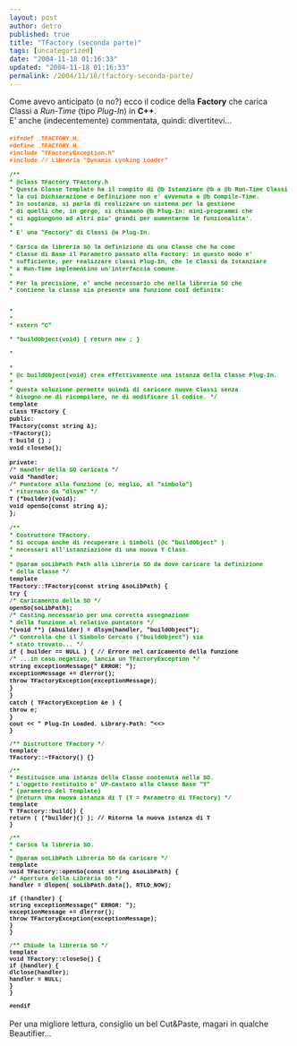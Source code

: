 ```yaml
---
layout: post
author: detro
published: true
title: "TFactory (seconda parte)"
tags: [uncategorized]
date: "2004-11-18 01:16:33"
updated: "2004-11-18 01:16:33"
permalink: /2004/11/18/tfactory-seconda-parte/
---
```


<div style="clear:both;"></div>Come avevo anticipato (o no?) ecco il codice della <b>Factory</b> che carica Classi a <i>Run-Time</i> (tipo <i>Plug-In</i>) in <b>C++</b>.<br />E' anche (indecentemente) commentata, quindi: divertitevi...<br /><br /><span style="font-size:75%; font-weight: bold; "><span style="color: rgb(255, 102, 0);font-family:courier new;font-size:100%;"  >#ifndef _TFACTORY_H_</span><span style="font-size:100%;"><br /></span><span style="color: rgb(255, 102, 0);font-family:courier new;font-size:100%;"  >#define _TFACTORY_H_</span><span style="font-size:100%;"><br /></span><span style="color: rgb(255, 102, 0);font-family:courier new;font-size:100%;"  >#include "TFactoryException.h"</span><span style="font-size:100%;"><br /></span><span style="color: rgb(255, 102, 0);font-family:courier new;font-size:100%;"  >#include <dlfcn.h> // Libreria "Dynamic Lynking Loader"</dlfcn.h></span><span style="font-size:100%;"><br /><br /></span><span style="color: rgb(0, 153, 0);font-family:courier new;font-size:100%;"  >/** </span><span style="font-size:100%;"><br /></span><span style="color: rgb(0, 153, 0);font-family:courier new;font-size:100%;"  > * @class TFactory TFactory.h</span><span style="font-size:100%;"><br /></span><span style="color: rgb(0, 153, 0);font-family:courier new;font-size:100%;"  > * Questa Classe Template ha il compito di @b Istanziare @b a @b Run-Time Classi</span><span style="font-size:100%;"><br /></span><span style="color: rgb(0, 153, 0);font-family:courier new;font-size:100%;"  > * la cui Dichiarazione e Definizione non e' avvenuta a @b Compile-Time.</span><span style="font-size:100%;"><br /></span><span style="color: rgb(0, 153, 0);font-family:courier new;font-size:100%;"  > * In sostanza, si parla di realizzare un sistema per la gestione</span><span style="font-size:100%;"><br /></span><span style="color: rgb(0, 153, 0);font-family:courier new;font-size:100%;"  > * di quelli che, in gergo, si chiamano @b Plug-In: mini-programmi che</span><span style="font-size:100%;"><br /></span><span style="color: rgb(0, 153, 0);font-family:courier new;font-size:100%;"  > * si aggiungono ad altri piu' grandi per aumentarne le funzionalita'.</span><span style="font-size:100%;"><br /></span><span style="color: rgb(0, 153, 0);font-family:courier new;font-size:100%;"  > * </span><span style="font-size:100%;"><br /></span><span style="color: rgb(0, 153, 0);font-family:courier new;font-size:100%;"  > * E' una "Factory" di Classi @a Plug-In.<br /></span><span style="font-size:100%;"><br /></span><span style="color: rgb(0, 153, 0);font-family:courier new;font-size:100%;"  > * Carica da libreria SO la definizione di una Classe che ha come </span><span style="font-size:100%;"><br /></span><span style="color: rgb(0, 153, 0);font-family:courier new;font-size:100%;"  > * Classe di Base il Parametro passato alla Factory: in questo modo e'</span><span style="font-size:100%;"><br /></span><span style="color: rgb(0, 153, 0);font-family:courier new;font-size:100%;"  > * sufficiente, per realizzare classi Plug-In, che le Classi da Istanziare </span><span style="font-size:100%;"><br /></span><span style="color: rgb(0, 153, 0);font-family:courier new;font-size:100%;"  > * a Run-Time implementino un'interfaccia comune.</span><span style="font-size:100%;"><br /></span><span style="color: rgb(0, 153, 0);font-family:courier new;font-size:100%;"  > *    </span><span style="font-size:100%;"><br /></span><span style="color: rgb(0, 153, 0);font-family:courier new;font-size:100%;"  > * Per la precisione, e' anche necessario che nella libreria SO che</span><span style="font-size:100%;"><br /></span><span style="color: rgb(0, 153, 0);font-family:courier new;font-size:100%;"  > * contiene la classe sia presente una funzione cosÏ definita:<br /><br /></span><span style="font-size:100%;"><br /></span><span style="color: rgb(0, 153, 0);font-family:courier new;font-size:100%;"  > *</span><span style="font-size:100%;"><br /></span><span style="color: rgb(0, 153, 0);font-family:courier new;font-size:100%;"  > * <code></code></span><span style="font-size:100%;"><br /></span><span style="color: rgb(0, 153, 0);font-family:courier new;font-size:100%;"  > * extern "C"<br /></span><span style="font-size:100%;"><br /></span><span style="color: rgb(0, 153, 0);font-family:courier new;font-size:100%;"  > * <classname> *buildObject(void) { return new <classname>; }<br /></classname></classname></span><span style="font-size:100%;"><br /></span><span style="color: rgb(0, 153, 0);font-family:courier new;font-size:100%;"  > *<br /></span><span style="font-size:100%;"><br /></span><span style="color: rgb(0, 153, 0);font-family:courier new;font-size:100%;"  > *</span><span style="font-size:100%;"><br /></span><span style="color: rgb(0, 153, 0);font-family:courier new;font-size:100%;"  > * @c buildObject(void) crea effettivamente una istanza della Classe Plug-In.</span><span style="font-size:100%;"><br /></span><span style="color: rgb(0, 153, 0);font-family:courier new;font-size:100%;"  > *</span><span style="font-size:100%;"><br /></span><span style="color: rgb(0, 153, 0);font-family:courier new;font-size:100%;"  > * Questa soluzione permette quindi di caricare nuove Classi senza</span><span style="font-size:100%;"><br /></span><span style="color: rgb(0, 153, 0);font-family:courier new;font-size:100%;"  > * bisogno ne di ricompilare, ne di modificare il codice. */</span><span style="font-size:100%;"><br /></span><span style=";font-family:courier new;font-size:100%;"  >template <class></class></span><span style="font-size:100%;"><br /></span><span style=";font-family:courier new;font-size:100%;"  >class TFactory {</span><span style="font-size:100%;"><br /></span><span style=";font-family:courier new;font-size:100%;"  >    public:</span><span style="font-size:100%;"><br /></span><span style=";font-family:courier new;font-size:100%;"  >        TFactory(const string &);</span><span style="font-size:100%;"><br /></span><span style=";font-family:courier new;font-size:100%;"  >        ~TFactory();</span><span style="font-size:100%;"><br /></span><span style=";font-family:courier new;font-size:100%;"  >        T build () ;</span><span style="font-size:100%;"><br /></span><span style=";font-family:courier new;font-size:100%;"  >        void closeSo();</span><span style="font-size:100%;"><br /></span><span style=";font-family:courier new;font-size:100%;"  >        </span><span style="font-size:100%;"><br /></span><span style=";font-family:courier new;font-size:100%;"  >    private:</span><span style="font-size:100%;"><br /></span><span style="color: rgb(0, 153, 0);font-family:courier new;font-size:100%;"  >        /* Handler della SO caricata */</span><span style="font-size:100%;"><br /></span><span style=";font-family:courier new;font-size:100%;"  >        void *handler;</span><span style="font-size:100%;"><br /></span><span style="color: rgb(0, 153, 0);font-family:courier new;font-size:100%;"  >        /* Puntatore alla funzione (o, meglio, al "simbolo")</span><span style="font-size:100%;"><br /></span><span style="color: rgb(0, 153, 0);font-family:courier new;font-size:100%;"  >         * ritornato da "dlsym" */</span><span style="font-size:100%;"><br /></span><span style=";font-family:courier new;font-size:100%;"  >        T (*builder)(void);</span><span style="font-size:100%;"><br /></span><span style=";font-family:courier new;font-size:100%;"  >        void openSo(const string &);</span><span style="font-size:100%;"><br /></span><span style=";font-family:courier new;font-size:100%;"  >};</span><span style="font-size:100%;"><br /><br /></span><span style="color: rgb(0, 153, 0);font-family:courier new;font-size:100%;"  >/**</span><span style="font-size:100%;"><br /></span><span style="color: rgb(0, 153, 0);font-family:courier new;font-size:100%;"  > * Costruttore TFactory.</span><span style="font-size:100%;"><br /></span><span style="color: rgb(0, 153, 0);font-family:courier new;font-size:100%;"  > * Si occupa anche di recuperare i Simboli (@c "buildObject" ) </span><span style="font-size:100%;"><br /></span><span style="color: rgb(0, 153, 0);font-family:courier new;font-size:100%;"  > * necessari all'istanziazione di una nuova T Class.</span><span style="font-size:100%;"><br /></span><span style="color: rgb(0, 153, 0);font-family:courier new;font-size:100%;"  > *</span><span style="font-size:100%;"><br /></span><span style="color: rgb(0, 153, 0);font-family:courier new;font-size:100%;"  > * @param soLibPath Path alla Libreria SO da dove caricare la definizione</span><span style="font-size:100%;"><br /></span><span style="color: rgb(0, 153, 0);font-family:courier new;font-size:100%;"  > *     della Classe */</span><span style="font-size:100%;"><br /></span><span style=";font-family:courier new;font-size:100%;"  >template <class></class></span><span style="font-size:100%;"><br /></span><span style=";font-family:courier new;font-size:100%;"  >TFactory<t>::TFactory(const string &soLibPath) {</t></span><span style="font-size:100%;"><br /></span><span style=";font-family:courier new;font-size:100%;"  >    try {</span><span style="font-size:100%;"><br /></span><span style="color: rgb(0, 153, 0);font-family:courier new;font-size:100%;"  >        /* Caricamento della SO */</span><span style="font-size:100%;"><br /></span><span style=";font-family:courier new;font-size:100%;"  >        openSo(soLibPath);</span><span style="font-size:100%;"><br /></span><span style="color: rgb(0, 153, 0);font-family:courier new;font-size:100%;"  >        /* Casting necessario per una corretta assegnazione</span><span style="font-size:100%;"><br /></span><span style="color: rgb(0, 153, 0);font-family:courier new;font-size:100%;"  >         * della funzione al relativo puntatore */</span><span style="font-size:100%;"><br /></span><span style=";font-family:courier new;font-size:100%;"  >        *(void **) (&builder) = dlsym(handler, "buildObject");</span><span style="font-size:100%;"><br /></span><span style="color: rgb(0, 153, 0);font-family:courier new;font-size:100%;"  >        /* Controlla che il Simbolo Cercato ("buildObject") sia</span><span style="font-size:100%;"><br /></span><span style="color: rgb(0, 153, 0);font-family:courier new;font-size:100%;"  >         * stato trovato... */</span><span style="font-size:100%;"><br /></span><span style=";font-family:courier new;font-size:100%;"  >        if ( builder == NULL ) { // Errore nel caricamento della funzione</span><span style="font-size:100%;"><br /></span><span style="color: rgb(0, 153, 0);font-family:courier new;font-size:100%;"  >            /* ...in caso negativo, lancia un TFactoryException */</span><span style="font-size:100%;"><br /></span><span style=";font-family:courier new;font-size:100%;"  >            string exceptionMessage("<tfactory> ERROR: ");</tfactory></span><span style="font-size:100%;"><br /></span><span style=";font-family:courier new;font-size:100%;"  >            exceptionMessage += dlerror();</span><span style="font-size:100%;"><br /></span><span style=";font-family:courier new;font-size:100%;"  >            throw TFactoryException(exceptionMessage);</span><span style="font-size:100%;"><br /></span><span style=";font-family:courier new;font-size:100%;"  >        }</span><span style="font-size:100%;"><br /></span><span style=";font-family:courier new;font-size:100%;"  >    }</span><span style="font-size:100%;"><br /></span><span style=";font-family:courier new;font-size:100%;"  >    catch ( TFactoryException &e ) {</span><span style="font-size:100%;"><br /></span><span style=";font-family:courier new;font-size:100%;"  >        throw e;</span><span style="font-size:100%;"><br /></span><span style=";font-family:courier new;font-size:100%;"  >    }</span><span style="font-size:100%;"><br /></span><span style=";font-family:courier new;font-size:100%;"  >    cout << "<tfactory> Plug-In Loaded. Library-Path: "<<><br /><span style="font-family:courier new;">}</span><br /><br /><span style="color: rgb(0, 153, 0);font-family:courier new;" >/** Distruttore TFactory */</span><br /><span style="font-family:courier new;">template <class></class></span><br /><span style="font-family:courier new;">TFactory<t>::~TFactory() {}</t></span><br /><br /><span style="color: rgb(0, 153, 0);font-family:courier new;" >/**</span><br /><span style="color: rgb(0, 153, 0);font-family:courier new;" > * Restituisce una istanza della Classe contenuta nella SO.</span><br /><span style="color: rgb(0, 153, 0);font-family:courier new;" > * L'oggetto restituito e' UP-Castato alla Classe Base "T"</span><br /><span style="color: rgb(0, 153, 0);font-family:courier new;" > * (parametro del Template) </span><br /><span style="color: rgb(0, 153, 0);font-family:courier new;" > * @return Una nuova istanza di T (T = Parametro di TFactory) */</span><br /><span style="font-family:courier new;">template <class></class></span><br /><span style="font-family:courier new;">T TFactory<t>::build() {</t></span><br /><span style="font-family:courier new;">    return ( (*builder)() ); // Ritorna la nuova istanza di T</span><br /><span style="font-family:courier new;">}</span><br /><br /><span style="color: rgb(0, 153, 0);font-family:courier new;" >/**</span><br /><span style="color: rgb(0, 153, 0);font-family:courier new;" > * Carica la libreria SO.</span><br /><span style="color: rgb(0, 153, 0);font-family:courier new;" > *</span><br /><span style="color: rgb(0, 153, 0);font-family:courier new;" > * @param soLibPath Libreria SO da caricare */</span><br /><span style="font-family:courier new;">template <class></class></span><br /><span style="font-family:courier new;">void TFactory<t>::openSo(const string &soLibPath) {</t></span><br /><span style="color: rgb(0, 153, 0);font-family:courier new;" >    /* Apertura della Libreria SO */</span><br /><span style="font-family:courier new;">    handler = dlopen( soLibPath.data(), RTLD_NOW);</span><br /><span style="font-family:courier new;">    </span><br /><span style="font-family:courier new;">    if (!handler) {</span><br /><span style="font-family:courier new;">        string exceptionMessage("<tfactory> ERROR: ");</tfactory></span><br /><span style="font-family:courier new;">        exceptionMessage += dlerror();</span><br /><span style="font-family:courier new;">        throw TFactoryException(exceptionMessage);</span><br /><span style="font-family:courier new;">    }</span><br /><span style="font-family:courier new;">}</span><br /><br /><span style="color: rgb(0, 153, 0);font-family:courier new;" >/** Chiude la libreria SO */</span><br /><span style="font-family:courier new;">template <class></class></span><br /><span style="font-family:courier new;">void TFactory<t>::closeSo() {</t></span><br /><span style="font-family:courier new;">    if (handler) {</span><br /><span style="font-family:courier new;">        dlclose(handler);</span><br /><span style="font-family:courier new;">        handler = NULL;</span><br /><span style="font-family:courier new;">    }</span><br /><span style="font-family:courier new;">}</span><br /><br /><span style="font-family:courier new;">#endif</span></span></span><br /><br />Per una migliore lettura, consiglio un bel Cut&amp;Paste, magari in qualche Beautifier...<div style="clear:both; padding-bottom: 0.25em;"></div>
